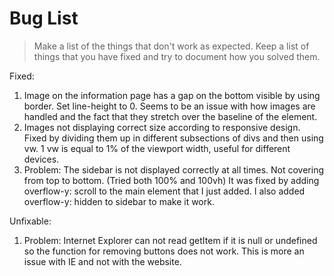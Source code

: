 # Bug List

> Make a list of the things that don't work as expected. Keep a list of things that you have fixed and try to document how you solved them.

Fixed:
1. Image on the information page has a gap on the bottom visible by using border. Set line-height to 0. Seems to be an issue with how images are handled and the fact that they stretch over the baseline of the element. 
2. Images not displaying correct size according to responsive design. Fixed by dividing them up in different subsections of divs and then using vw. 1 vw is equal to 1% of the viewport width, useful for different devices.
3. Problem: The sidebar is not displayed correctly at all times. Not covering from top to bottom. (Tried both 100% and 100vh) It was fixed by adding overflow-y: scroll to the main element that I just added. I also added overflow-y: hidden to sidebar to make it work.

Unfixable:
1. Problem: Internet Explorer can not read getItem if it is null or undefined so the function for removing buttons does not work. This is more an issue with IE and not with the website.

